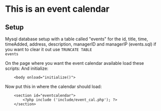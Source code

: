 This is an event calendar
=========================

Setup
-----

Mysql database setup with a table called "events" for the id, title, time, timeAdded, address, description, managerID and managerIP (events.sql) if you want to clear it out use <code>TRUNCATE TABLE events</code>

On the page where you want the event calendar available load these scripts:
	<script src="js/jquery-1.9.1.js" type="text/javascript"></script>
	<script src="js/jquery.smooth-scroll.min.js" type="text/javascript"></script>
	<script type="text/javascript" src="https://maps.googleapis.com/maps/api/js?key=AIzaSyAvloktPgM55YJWxAggRuTFD_vO9HkllhY&sensor=true"></script>
	<script type="text/javascript" src="js/calendar.js"></script>
And initialize:

        <body onload="initialize()">

Now put this in where the calendar should load:

        <section id="eventcalendar">
            <?php include ('include/event_cal.php'); ?>
        </section>